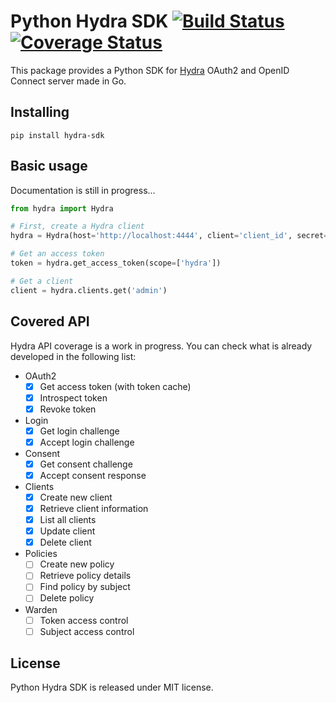# Python Hydra SDK [![Build Status](https://travis-ci.org/OSSystems/python-hydra-sdk.svg?branch=master)](https://travis-ci.org/OSSystems/python-hydra-sdk) [![Coverage Status](https://coveralls.io/repos/github/OSSystems/python-hydra-sdk/badge.svg?branch=master)](https://coveralls.io/github/OSSystems/python-hydra-sdk?branch=master)

This package provides a Python SDK
for [Hydra](https://github.com/ory/hydra) OAuth2 and OpenID Connect
server made in Go.

## Installing

```
pip install hydra-sdk
```

## Basic usage

Documentation is still in progress...

```python
from hydra import Hydra

# First, create a Hydra client
hydra = Hydra(host='http://localhost:4444', client='client_id', secret='client_secret')

# Get an access token
token = hydra.get_access_token(scope=['hydra'])

# Get a client
client = hydra.clients.get('admin')
```

## Covered API

Hydra API coverage is a work in progress. You can check what is
already developed in the following list:

- OAuth2
  - [x] Get access token (with token cache)
  - [x] Introspect token
  - [x] Revoke token
- Login
  - [x] Get login challenge
  - [x] Accept login challenge
- Consent
  - [x] Get consent challenge
  - [x] Accept consent response
- Clients
  - [x] Create new client
  - [x] Retrieve client information
  - [x] List all clients
  - [x] Update client
  - [x] Delete client
- Policies
  - [ ] Create new policy
  - [ ] Retrieve policy details
  - [ ] Find policy by subject
  - [ ] Delete policy
- Warden
  - [ ] Token access control
  - [ ] Subject access control

## License

Python Hydra SDK is released under MIT license.

